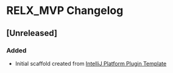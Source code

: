 <!-- Keep a Changelog guide -> https://keepachangelog.com -->

# RELX_MVP Changelog

## [Unreleased]
### Added
- Initial scaffold created from [IntelliJ Platform Plugin Template](https://github.com/JetBrains/intellij-platform-plugin-template)
